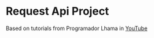 # Request Api Project

Based on tutorials from Programador Lhama in [YouTube](https://www.youtube.com/watch?v=MtyDUwJTkNE&list=PLAgbpJQADBGLG_ap3sbYefUp8HsiTt6Kf)
